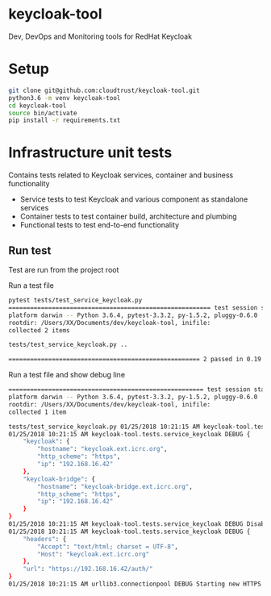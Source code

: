 # keycloak-tool
Dev, DevOps and Monitoring tools for RedHat Keycloak

# Setup

```Bash
git clone git@github.com:cloudtrust/keycloak-tool.git
python3.6 -m venv keycloak-tool
cd keycloak-tool
source bin/activate
pip install -r requirements.txt
```

# Infrastructure unit tests

Contains tests related to Keycloak services, container and business functionality

* Service tests to test Keycloak and various component as standalone services
* Container tests to test container build, architecture and plumbing
* Functional tests to test end-to-end functionality

## Run test

Test are run from the project root

Run a test file

```Bash
pytest tests/test_service_keycloak.py
======================================================== test session starts ========================================================
platform darwin -- Python 3.6.4, pytest-3.3.2, py-1.5.2, pluggy-0.6.0
rootdir: /Users/XX/Documents/dev/keycloak-tool, inifile:
collected 2 items

tests/test_service_keycloak.py ..                                                                                             [100%]

===================================================== 2 passed in 0.19 seconds ===================================================
```

Run a test file and show debug line

```bash
====================================================== test session starts =======================================================
platform darwin -- Python 3.6.4, pytest-3.3.2, py-1.5.2, pluggy-0.6.0
rootdir: /Users/XX/Documents/dev/keycloak-tool, inifile:
collected 1 item

tests/test_service_keycloak.py 01/25/2018 10:21:15 AM keycloak-tool.tests.service_keycloak DEBUG /Users/spa/Documents/dev/keycloak-tool/tests_config/dev.json
01/25/2018 10:21:15 AM keycloak-tool.tests.service_keycloak DEBUG {
    "keycloak": {
        "hostname": "keycloak.ext.icrc.org",
        "http_scheme": "https",
        "ip": "192.168.16.42"
    },
    "keycloak-bridge": {
        "hostname": "keycloak-bridge.ext.icrc.org",
        "http_scheme": "https",
        "ip": "192.168.16.42"
    }
}
01/25/2018 10:21:15 AM keycloak-tool.tests.service_keycloak DEBUG Disabling https warning
01/25/2018 10:21:15 AM keycloak-tool.tests.service_keycloak DEBUG {
    "headers": {
        "Accept": "text/html; charset = UTF-8",
        "Host": "keycloak.ext.icrc.org"
    },
    "url": "https://192.168.16.42/auth/"
}
01/25/2018 10:21:15 AM urllib3.connectionpool DEBUG Starting new HTTPS connection (1): 192.168.16.42
```
